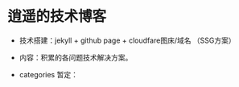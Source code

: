 # 逍遥的技术博客

- 技术搭建：jekyll + github page + cloudfare图床/域名  （SSG方案）

- 内容：积累的各问题技术解决方案。

- categories 暂定： 

